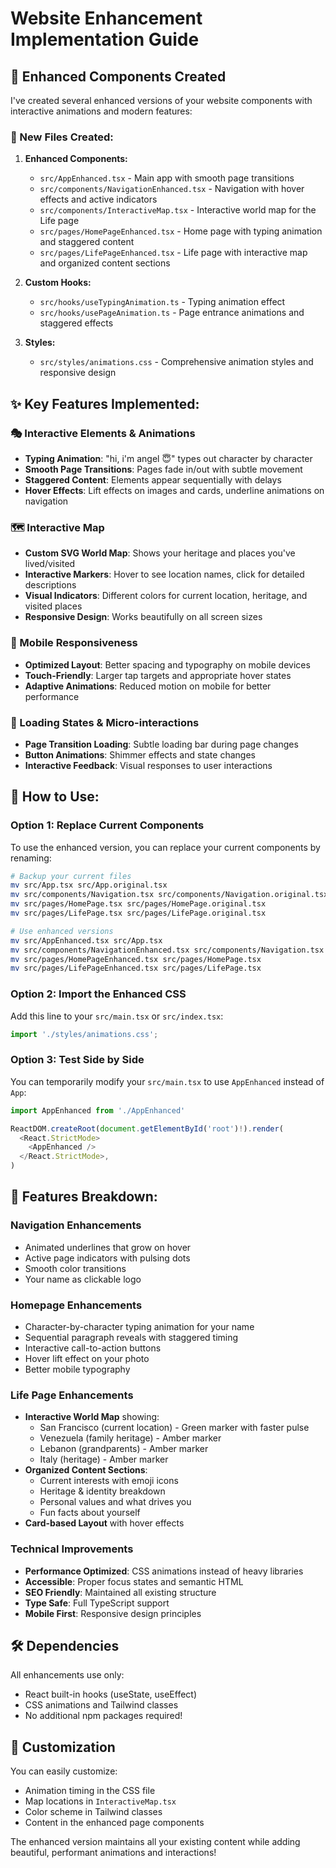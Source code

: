 # Website Enhancement Implementation Guide

## 🎨 Enhanced Components Created

I've created several enhanced versions of your website components with interactive animations and modern features:

### 📁 New Files Created:

1. **Enhanced Components:**
   - `src/AppEnhanced.tsx` - Main app with smooth page transitions
   - `src/components/NavigationEnhanced.tsx` - Navigation with hover effects and active indicators
   - `src/components/InteractiveMap.tsx` - Interactive world map for the Life page
   - `src/pages/HomePageEnhanced.tsx` - Home page with typing animation and staggered content
   - `src/pages/LifePageEnhanced.tsx` - Life page with interactive map and organized content sections

2. **Custom Hooks:**
   - `src/hooks/useTypingAnimation.ts` - Typing animation effect
   - `src/hooks/usePageAnimation.ts` - Page entrance animations and staggered effects

3. **Styles:**
   - `src/styles/animations.css` - Comprehensive animation styles and responsive design

## ✨ Key Features Implemented:

### 🎭 Interactive Elements & Animations
- **Typing Animation**: "hi, i'm angel 😇" types out character by character
- **Smooth Page Transitions**: Pages fade in/out with subtle movement
- **Staggered Content**: Elements appear sequentially with delays
- **Hover Effects**: Lift effects on images and cards, underline animations on navigation

### 🗺️ Interactive Map
- **Custom SVG World Map**: Shows your heritage and places you've lived/visited
- **Interactive Markers**: Hover to see location names, click for detailed descriptions
- **Visual Indicators**: Different colors for current location, heritage, and visited places
- **Responsive Design**: Works beautifully on all screen sizes

### 📱 Mobile Responsiveness
- **Optimized Layout**: Better spacing and typography on mobile devices
- **Touch-Friendly**: Larger tap targets and appropriate hover states
- **Adaptive Animations**: Reduced motion on mobile for better performance

### 🔄 Loading States & Micro-interactions
- **Page Transition Loading**: Subtle loading bar during page changes
- **Button Animations**: Shimmer effects and state changes
- **Interactive Feedback**: Visual responses to user interactions

## 🚀 How to Use:

### Option 1: Replace Current Components
To use the enhanced version, you can replace your current components by renaming:

```bash
# Backup your current files
mv src/App.tsx src/App.original.tsx
mv src/components/Navigation.tsx src/components/Navigation.original.tsx
mv src/pages/HomePage.tsx src/pages/HomePage.original.tsx
mv src/pages/LifePage.tsx src/pages/LifePage.original.tsx

# Use enhanced versions
mv src/AppEnhanced.tsx src/App.tsx
mv src/components/NavigationEnhanced.tsx src/components/Navigation.tsx
mv src/pages/HomePageEnhanced.tsx src/pages/HomePage.tsx
mv src/pages/LifePageEnhanced.tsx src/pages/LifePage.tsx
```

### Option 2: Import the Enhanced CSS
Add this line to your `src/main.tsx` or `src/index.tsx`:
```typescript
import './styles/animations.css';
```

### Option 3: Test Side by Side
You can temporarily modify your `src/main.tsx` to use `AppEnhanced` instead of `App`:
```typescript
import AppEnhanced from './AppEnhanced'

ReactDOM.createRoot(document.getElementById('root')!).render(
  <React.StrictMode>
    <AppEnhanced />
  </React.StrictMode>,
)
```

## 🎯 Features Breakdown:

### Navigation Enhancements
- Animated underlines that grow on hover
- Active page indicators with pulsing dots  
- Smooth color transitions
- Your name as clickable logo

### Homepage Enhancements
- Character-by-character typing animation for your name
- Sequential paragraph reveals with staggered timing
- Interactive call-to-action buttons
- Hover lift effect on your photo
- Better mobile typography

### Life Page Enhancements
- **Interactive World Map** showing:
  - San Francisco (current location) - Green marker with faster pulse
  - Venezuela (family heritage) - Amber marker
  - Lebanon (grandparents) - Amber marker  
  - Italy (heritage) - Amber marker
- **Organized Content Sections**:
  - Current interests with emoji icons
  - Heritage & identity breakdown
  - Personal values and what drives you
  - Fun facts about yourself
- **Card-based Layout** with hover effects

### Technical Improvements
- **Performance Optimized**: CSS animations instead of heavy libraries
- **Accessible**: Proper focus states and semantic HTML
- **SEO Friendly**: Maintained all existing structure
- **Type Safe**: Full TypeScript support
- **Mobile First**: Responsive design principles

## 🛠️ Dependencies
All enhancements use only:
- React built-in hooks (useState, useEffect)
- CSS animations and Tailwind classes
- No additional npm packages required!

## 🔧 Customization
You can easily customize:
- Animation timing in the CSS file
- Map locations in `InteractiveMap.tsx`
- Color scheme in Tailwind classes
- Content in the enhanced page components

The enhanced version maintains all your existing content while adding beautiful, performant animations and interactions!